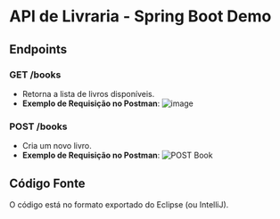 # API de Livraria - Spring Boot Demo

## Endpoints

### GET /books
- Retorna a lista de livros disponíveis.
- **Exemplo de Requisição no Postman**:
![image](https://github.com/user-attachments/assets/8f3be953-841d-4091-b595-f75bc7c1862e)


### POST /books
- Cria um novo livro.
- **Exemplo de Requisição no Postman**:
  ![POST Book](imagens/post-book.png)

## Código Fonte
O código está no formato exportado do Eclipse (ou IntelliJ).
